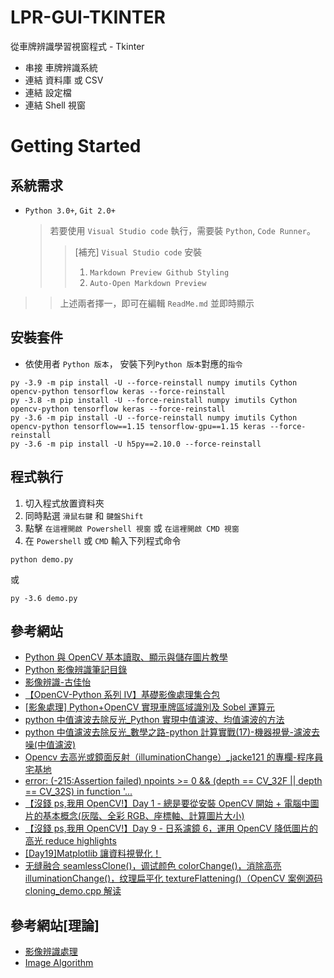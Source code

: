 # LPR-GUI-TKINTER

從車牌辨識學習視窗程式 - Tkinter

- 串接 車牌辨識系統
- 連結 資料庫 或 CSV
- 連結 設定檔
- 連結 Shell 視窗

# Getting Started

## 系統需求

- `Python 3.0+`, `Git 2.0+`
  > 若要使用 `Visual Studio code` 執行，需要裝 `Python`, `Code Runner`。
  >
  > > [補充] `Visual Studio code` 安裝
  > >
  > > 1.  `Markdown Preview Github Styling`
  > > 2.  `Auto-Open Markdown Preview`

> > 上述兩者擇一，即可在編輯 `ReadMe.md` 並即時顯示

## 安裝套件

- 依使用者 `Python 版本`， 安裝下列`Python 版本`對應的`指令`

```
py -3.9 -m pip install -U --force-reinstall numpy imutils Cython opencv-python tensorflow keras --force-reinstall
py -3.8 -m pip install -U --force-reinstall numpy imutils Cython opencv-python tensorflow keras --force-reinstall
py -3.6 -m pip install -U --force-reinstall numpy imutils Cython opencv-python tensorflow==1.15 tensorflow-gpu==1.15 keras --force-reinstall
py -3.6 -m pip install -U h5py==2.10.0 --force-reinstall
```

## 程式執行

1. 切入程式放置資料夾
2. 同時點選 `滑鼠右鍵` 和 `鍵盤Shift`
3. 點擊 `在這裡開啟 Powershell 視窗` 或 `在這裡開啟 CMD 視窗`
4. 在 `Powershell` 或 `CMD` 輸入下列程式命令

```
python demo.py
```

或

```
py -3.6 demo.py
```

## 參考網站

- [Python 與 OpenCV 基本讀取、顯示與儲存圖片教學](https://blog.gtwang.org/programming/opencv-basic-image-read-and-write-tutorial/)
- [Python 影像辨識筆記目錄](https://yanwei-liu.medium.com/computer-vision-with-python-569dc58aff22)
- [影像辨識-古佳怡](https://ct.fg.tp.edu.tw/wp-content/uploads/2017/06/%E5%BD%B1%E5%83%8F%E8%BE%A8%E8%AD%98.pdf)
- [【OpenCV-Python 系列 Ⅳ】基礎影像處理集合包](https://grady1006.medium.com/opencv-python%E7%B3%BB%E5%88%97%E2%85%B3-%E5%9F%BA%E7%A4%8E%E5%BD%B1%E5%83%8F%E8%99%95%E7%90%86%E9%9B%86%E5%90%88%E5%8C%85-6c46fb2744ab)
- [[影象處理] Python+OpenCV 實現車牌區域識別及 Sobel 運算元](https://iter01.com/90662.html)
- [python 中值濾波去除反光\_Python 實現中值濾波、均值濾波的方法](https://blog.csdn.net/weixin_35698059/article/details/113650706)
- [python 中值濾波去除反光\_數學之路-python 計算實戰(17)-機器視覺-濾波去噪(中值濾波)](https://blog.csdn.net/weixin_32379547/article/details/113650705)
- [Opencv 去高光或鏡面反射（illuminationChange）\_jacke121 的專欄-程序員宅基地](http://www.cxyzjd.com/article/jacke121/95736092)
- [error: (-215:Assertion failed) npoints >= 0 && (depth == CV_32F || depth == CV_32S) in function '...](https://www.jianshu.com/p/f7930023dc62)
- [【沒錢 ps,我用 OpenCV!】Day 1 - 總是要從安裝 OpenCV 開始 + 電腦中圖片的基本概念(灰階、全彩 RGB、座標軸、計算圖片大小)](https://ithelp.ithome.com.tw/articles/10235551)
- [【沒錢 ps,我用 OpenCV!】Day 9 - 日系濾鏡 6，運用 OpenCV 降低圖片的高光 reduce highlights](https://ithelp.ithome.com.tw/articles/10240334)
- [[Day19]Matplotlib 讓資料視覺化！](https://ithelp.ithome.com.tw/articles/10196239)
- [无缝融合 seamlessClone()，调试颜色 colorChange()，消除高亮 illuminationChange()，纹理扁平化 textureFlattening()（OpenCV 案例源码 cloning_demo.cpp 解读](https://www.cnblogs.com/xixixing/p/12335317.html)

## 參考網站[理論]

- [影像辨識處理](https://www.smasoft-tech.com/show/knowledgebase-shemeshiyingxiangqianchuli.htm)
- [Image Algorithm](http://web.ntnu.edu.tw/~algo/Image.html)

